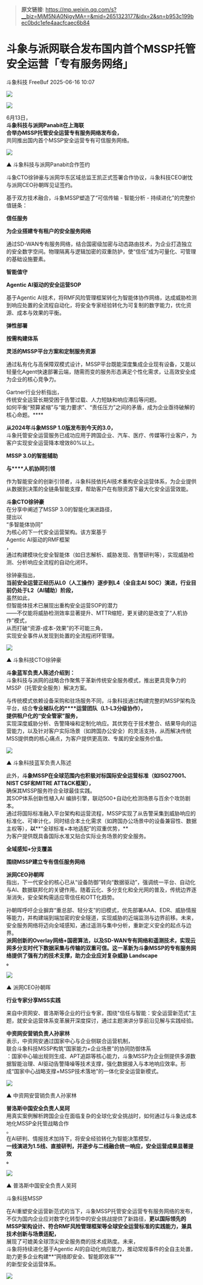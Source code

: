 > **原文链接**: https://mp.weixin.qq.com/s?__biz=MjM5NjA0NjgyMA==&mid=2651323177&idx=2&sn=b953c199bec0bdc1efe4aacfcaec6b84

#  斗象与派网联合发布国内首个MSSP托管安全运营「专有服务网络」  
斗象科技  FreeBuf   2025-06-16 10:07  
  
![](https://mmbiz.qpic.cn/mmbiz_gif/qq5rfBadR38jUokdlWSNlAjmEsO1rzv3srXShFRuTKBGDwkj4gvYy34iajd6zQiaKl77Wsy9mjC0xBCRg0YgDIWg/640?wx_fmt=gif "")  
  
![](https://mmecoa.qpic.cn/sz_mmecoa_png/hrWzJ3hmo1aXjPdsArTyaby6AvEiappicDcLV7pH9Vp3PpX8QgP20aj23J6mXpNvfzE8acOibxESpokE1EfjMYK3Q/640?wx_fmt=png "")  
  
6月13日，  
**斗象科技与派网Panabit在上海联**  
**合举办MSSP托管安全运营专有服务网络发布会，**  
共同推出国内首个MSSP安全运营专有可信服务网络。  
  
![](https://mmecoa.qpic.cn/sz_mmecoa_jpg/hrWzJ3hmo1aXjPdsArTyaby6AvEiappicDXywXoGW9Xald8P0YpjgOQA0nUQkoIEOKXS7QVjS3Sa4EV8B0DSh7Hg/640?wx_fmt=jpeg "")  
  
▲ 斗象科技与派网Panabit合作签约  
  
斗象CTO徐钟豪与派网华东区域总监王凯正式签署合作协议，斗象科技CEO谢忱与派网CEO孙朝晖见证签约。  
  
  
基于双方技术融合，斗象MSSP塑造了“可信传输 - 智能分析 - 持续进化”的完整价值链条：  
  
  
**信任服务**  
  
**为企业搭建专有租户的安全服务网络**  
  
  
通过SD-WAN专有服务网络，结合国密级加密与动态路由技术，为企业打造独立的安全数字空间。物理隔离与逻辑加密的双重防护，使“信任”成为可量化、可管理的基础设施要素。  
  
  
**智能值守**  
  
**Agentic AI驱动的安全运营SOP**  
  
  
基于Agentic AI技术，将RMF风险管理框架转化为智能体协作网络，达成威胁检测到响应处置的全流程自动化，将安全专家经验转化为可复制的数字能力，优化资源、成本与效果的平衡。  
  
  
**弹性部署**  
  
**按需构建体系**  
  
**灵活的MSSP平台方案和定制服务资源**  
  
  
通过私有化与高保障双模式设计，MSSP平台既能深度集成企业现有设备，又能以轻量化Agent快速部署云端，随需而变的服务形态满足个性化需求，让高效安全成为企业的核心竞争力。  
  
Gartner行业分析指出，  
传统安全运营长期受困于告警过载、人力短缺和响应滞后等问题。  
如何平衡“预算紧缩”与“能力要求”、“责任压力”之间的矛盾，成为企业亟待破解的核心命题。****  
  
**从2024年斗象MSSP 1.0版发布到今天的3.0，**  
斗象托管安全运营服务已成功应用于跨国企业、汽车、医疗、传媒等行业客户，为客户实现安全运营降本增效80%以上。  
  
**MSSP 3.0的智能辅助**  
  
**与****人机协同引领**  
  
  
  
作为智能安全的创新引领者，斗象科技依托AI技术重构安全运营体系，为企业提供从数据到决策的全链条智能支撑，帮助客户在有限资源下最大化安全运营效能。  
  
**斗象CTO徐钟豪**  
在分享中阐述了MSSP 3.0的智能化演进路径，  
提出以  
“多智能体协同”  
为核心的下一代安全运营架构。该方案基于  
Agentic AI驱动的RMF框架  
，  
通过构建模块化安全智能体（如日志解析、威胁发现、告警研判等），实现威胁检测、分析响应全流程的自动化闭环。  
  
徐钟豪指出，  
**当前安全运营正经历从L0（人工操作）逐步到L4（全自主AI SOC）演进，行业目前仍处于L2（AI辅助）阶段，**  
虽然如此，  
但智能体技术已展现出重构安全运营SOP的潜力  
——不仅能将威胁检测效率显著提升、MTTR缩短，更关键的是改变了“人机协作”模式，  
从而打破“资源-成本-效果”的不可能三角，  
实现安全事件从发现到处置的全流程闭环管理。  
  
![](https://mmecoa.qpic.cn/sz_mmecoa_png/hrWzJ3hmo1aXjPdsArTyaby6AvEiappicDT9nJ33jNic5XaaBYEuYXdw3ytHp4Uleec2Yuh5RXB66xIALC64SiaEicQ/640?wx_fmt=png "")  
  
▲ 斗象科技CTO徐钟豪  
  
  
**斗象蓝军负责人陈述介绍到：**  
斗象科技与派网的战略合作聚焦于革新传统安全服务模式，推出更具竞争力的MSSP（托管安全服务）解决方案。  
  
与传统模式依赖设备采购和驻场服务不同，斗象科技通过构建完整的MSSP架构及平台，结合**专业梯队化的****运营团队（L1-L3分级协作），**  
**提供租户化的“安全管家”服务，**  
实现深度威胁分析、告警降噪和定制化响应。其优势在于技术整合、结果导向的运营能力，以及针对客户实际场景（如跨国办公安全）的灵活支持，从而解决传统MSS提供商的核心痛点，为客户提供更高效、专属的安全服务价值。  
  
![](https://mmecoa.qpic.cn/sz_mmecoa_jpg/hrWzJ3hmo1aXjPdsArTyaby6AvEiappicDRDAMRX92xYiaVYw6crKcZG6D7oe3IS4E5e6ANfYicosZu53Mh91PLRzQ/640?wx_fmt=jpeg "")  
  
▲ 斗象科技蓝军负责人陈述  
  
此外，**斗象MSSP在全球范围内也积极对标国际安全运营标准（如ISO27001、NIST CSF和MITRE ATT&CK框架），**  
确保其MSSP服务符合全球最佳实践。  
其SOP体系创新性植入AI 编排引擎，联动500+自动化检测场景与百余个攻防剧本。  
通过将国际标准融入平台架构和运营流程，MSSP实现了从告警采集到威胁响应的标准化、可审计化，同时结合本土化需求（如跨国办公场景中的设备兼容性、数据主权等），**以****“全球标准+本地适配”的双重优势，**  
为客户提供既具备国际水准又贴合实际业务场景的安全服务。  
  
**全域感知+分支覆盖**  
  
**围绕MSSP建立专有信任服务网络**  
  
  
  
**派网CEO孙朝晖**  
指出，下一代安全的核心已从“设备防御”转向“数据驱动”，强调统一平台、自动化与AI、数据联邦化的关键作用。随着云化、多分支化和全光网的普及，传统边界逐渐消失，安全架构需适应零信任和OTT化趋势。  
  
孙朝晖呼吁企业摒弃“重总部、轻分支”的旧模式，优先部署AAA、EDR、威胁情报等能力，并构建端到端加密的安全隧道，实现威胁的近端监测与边界前移。未来，安全服务网络将迈向全域感知，通过遥测与集中分析，重新定义安全的起点与边界。  
**派网创新的Overlay网络+国密算法，以及SD-WAN专有网络和遥测技术，实现云网多分支时代下数据采集与传输的双重可信。这一革新为斗象MSSP的专有服务网络提供了强有力的技术支撑，助力企业应对复杂威胁 Landscape**  
**。**  
  
![](https://mmecoa.qpic.cn/sz_mmecoa_jpg/hrWzJ3hmo1aXjPdsArTyaby6AvEiappicD1XnbtH2E6eTaM4ibbcicJWUDYo8x7QsjUqA11UGzIreB3F2ibZmYHaKNw/640?wx_fmt=jpeg "")  
  
▲ 派网CEO孙朝晖  
  
**行业专家分享MSS实践**  
  
  
  
来自中资网安、普洛斯等企业的行业专家，围绕"信任与智能：安全运营新范式"主题，就安全运营体系变革展开深度探讨，通过主题演讲分享前沿见解与实践经验。  
  
**中资网安营销负责人孙家林**  
表示，中资网安通过国家中心与企业侧联合运营机制，  
联合斗象科技MSSP构筑“国家能力+企业场景”的协同防御体系  
：国家中心输出规则生成、APT追踪等核心能力，斗象MSSP为企业侧提供多源数据智能治理、AI驱动告警降噪等技术支撑，强化数据接入与本地响应效率。形成“国家中心战略支撑+MSSP技术落地”的一体化安全运营新模式。  
  
![](https://mmecoa.qpic.cn/sz_mmecoa_jpg/hrWzJ3hmo1aXjPdsArTyaby6AvEiappicDwIPTiaqZN30fM1IuoQuLV6uEWbyNcLpHia6LaH7aGYIubEdpUdlGiajWw/640?wx_fmt=jpeg "")  
  
▲ 中资网安营销负责人孙家林  
  
**普洛斯中国安全负责人吴珂**  
用真实案例解析跨国企业在面临复杂的全球化安全挑战时，如何通过与斗象达成本地化MSSP全托管战略合作  
。  
在AI研判、情报技术加持下，将安全经验转化为智能决策模型，  
**一线演进为1.5线、直接研判，并逐步与二线融合统一响应，安全运营成果显著提效**  
**。**  
  
![](https://mmecoa.qpic.cn/sz_mmecoa_jpg/hrWzJ3hmo1aXjPdsArTyaby6AvEiappicD2Nzj2UUBPNMnFQHCeE9Q84bsy8fAvCLicCX0PxsCTNZWTTLQPqzLLCg/640?wx_fmt=jpeg "")  
  
▲ 普洛斯中国安全负责人吴珂  
  
  
斗象科技MSSP  
  
  
  
  
在AI重塑安全运营新范式的当下，斗象MSSP托管安全运营专有服务网络的发布，不仅为国内企业应对数字化转型中的安全挑战提供了新路径，**更以国际领先的MSSP架构设计、符合RMF风险管理框架等全球安全运营标准的实践能力，兼具技术创新与场景适配，**  
展现了可媲美全球顶尖安全服务商的技术成熟度。未来，  
斗象将持续进化基于Agentic AI的自动化响应能力，推动常规事件的全自主处置，  
助力更多企业构建**“网络即安全、智能即效率”**  
的新型安全运营体系。  
  
  
  
  
  
![](https://mmbiz.qpic.cn/mmbiz_gif/qq5rfBadR3icF8RMnJbsqatMibR6OicVrUDaz0fyxNtBDpPlLfibJZILzHQcwaKkb4ia57xAShIJfQ54HjOG1oPXBew/640?wx_fmt=gif "")  
  
  
